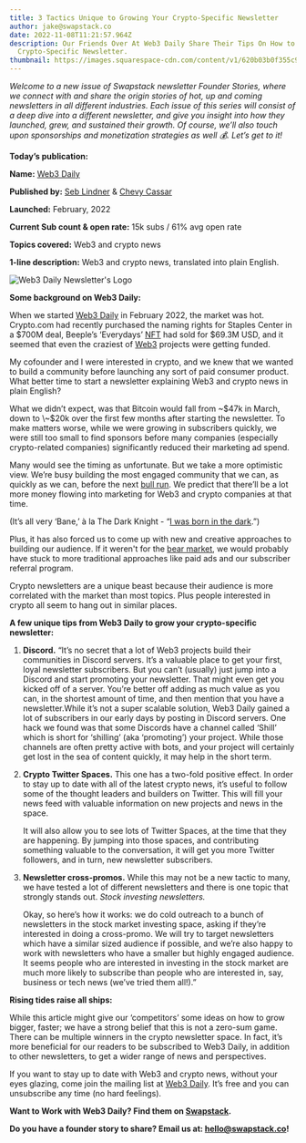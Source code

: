 ```yaml
---
title: 3 Tactics Unique to Growing Your Crypto-Specific Newsletter
author: jake@swapstack.co
date: 2022-11-08T11:21:57.964Z
description: Our Friends Over At Web3 Daily Share Their Tips On How to Grow Your
  Crypto-Specific Newsletter.
thumbnail: https://images.squarespace-cdn.com/content/v1/620b03b0f355c971d499868e/85ea887c-0aa7-4672-8e93-d9ab4f932a24/Web3-Daily-Newsletter-Header-WTP.png?format=1500w
---
```

*Welcome to a new issue of Swapstack newsletter Founder Stories, where we connect with and share the origin stories of hot, up and coming newsletters in all different industries. Each issue of this series will consist of a deep dive into a different newsletter, and give you insight into how they launched, grew, and sustained their growth. Of course, we’ll also touch upon sponsorships and monetization strategies as well 💰. Let’s get to it!*

**Today’s publication:**

**Name:** [Web3 Daily](https://www.web3daily.co/?utm_source=swapstack&utm_medium=blog&utm_campaign=swapstack&utm_id=SwapStack)

**Published by:** [Seb Lindner](https://twitter.com/seb_lindner) & [Chevy Cassar](https://twitter.com/chevycassar) 

**Launched:** February, 2022

**Current Sub count & open rate:** 15k subs / 61% avg open rate

**Topics covered:** Web3 and crypto news

**1-line description:** Web3 and crypto news, translated into plain English.

![Web3 Daily Newsletter's Logo](https://images.squarespace-cdn.com/content/v1/620b03b0f355c971d499868e/85ea887c-0aa7-4672-8e93-d9ab4f932a24/Web3-Daily-Newsletter-Header-WTP.png?format=1500w "Web3 Daily Newsletter's Logo")

**Some background on Web3 Daily:**

When we started [Web3 Daily](https://www.web3daily.co/?utm_source=swapstack&utm_medium=blog&utm_campaign=swapstack&utm_id=SwapStack) in February 2022, the market was hot. Crypto.com had recently purchased the naming rights for Staples Center in a $700M deal, Beeple’s ‘Everydays’ [NFT](https://www.thedefidictionary.com/dictionary/what-is-an-nft?) had sold for $69.3M USD, and it seemed that even the craziest of [Web3](https://www.thedefidictionary.com/dictionary/what-is-web3?) projects were getting funded.

My cofounder and I were interested in crypto, and we knew that we wanted to build a community before launching any sort of paid consumer product. What better time to start a newsletter explaining Web3 and crypto news in plain English?

What we didn’t expect, was that Bitcoin would fall from \~$47k in March, down to \~$20k over the first few months after starting the newsletter. To make matters worse, while we were growing in subscribers quickly, we were still too small to find sponsors before many companies (especially crypto-related companies) significantly reduced their marketing ad spend.

Many would see the timing as unfortunate. But we take a more optimistic view. We’re busy building the most engaged community that we can, as quickly as we can, before the next [bull run](https://www.thedefidictionary.com/dictionary/what-is-a-bull-run?). We predict that there’ll be a lot more money flowing into marketing for Web3 and crypto companies at that time.

(It’s all very ‘Bane,’ à la The Dark Knight - “[I was born in the dark](https://www.youtube.com/watch?v=8BeG1UbaV-Q).”)

Plus, it has also forced us to come up with new and creative approaches to building our audience. If it weren't for the [bear market](https://www.thedefidictionary.com/dictionary/what-is-a-bear-market?), we would probably have stuck to more traditional approaches like paid ads and our subscriber referral program.

Crypto newsletters are a unique beast because their audience is more correlated with the market than most topics. Plus people interested in crypto all seem to hang out in similar places. 

**A few unique tips from Web3 Daily to grow your crypto-specific newsletter:**

1. **Discord.** “It’s no secret that a lot of Web3 projects build their communities in Discord servers. It’s a valuable place to get your first, loyal newsletter subscribers. But you can’t (usually) just jump into a Discord and start promoting your newsletter. That might even get you kicked off of a server. You’re better off adding as much value as you can, in the shortest amount of time, and then mention that you have a newsletter.While it’s not a super scalable solution, Web3 Daily gained a lot of subscribers in our early days by posting in Discord servers. One hack we found was that some Discords have a channel called ‘Shill’ which is short for ‘shilling’ (aka ‘promoting’) your project. While those channels are often pretty active with bots, and your project will certainly get lost in the sea of content quickly, it may help in the short term.
2. **Crypto Twitter Spaces.** This one has a two-fold positive effect. In order to stay up to date with all of the latest crypto news, it’s useful to follow some of the thought leaders and builders on Twitter. This will fill your news feed with valuable information on new projects and news in the space.

   It will also allow you to see lots of Twitter Spaces, at the time that they are happening. By jumping into those spaces, and contributing something valuable to the conversation, it will get you more Twitter followers, and in turn, new newsletter subscribers.
3. **Newsletter cross-promos.** While this may not be a new tactic to many, we have tested a lot of different newsletters and there is one topic that strongly stands out. *Stock investing newsletters.*

   Okay, so here’s how it works: we do cold outreach to a bunch of newsletters in the stock market investing space, asking if they’re interested in doing a cross-promo. We will try to target newsletters which have a similar sized audience if possible, and we’re also happy to work with newsletters who have a smaller but highly engaged audience. It seems people who are interested in investing in the stock market are much more likely to subscribe than people who are interested in, say, business or tech news (we’ve tried them all!).”

**Rising tides raise all ships:**

While this article might give our ‘competitors’ some ideas on how to grow bigger, faster; we have a strong belief that this is not a zero-sum game. There can be multiple winners in the crypto newsletter space. In fact, it’s more beneficial for our readers to be subscribed to Web3 Daily, in addition to other newsletters, to get a wider range of news and perspectives.

If you want to stay up to date with Web3 and crypto news, without your eyes glazing, come join the mailing list at [Web3 Daily](https://www.web3daily.co/?utm_source=swapstack&utm_medium=blog&utm_campaign=swapstack&utm_id=SwapStack). It’s free and you can unsubscribe any time (no hard feelings).



**Want to Work with Web3 Daily? Find them on [Swapstack](https://swapstack.co/brands/).**

**Do you have a founder story to share? Email us at: [hello@swapstack.co](mailto:hello@swapstack.co)!**